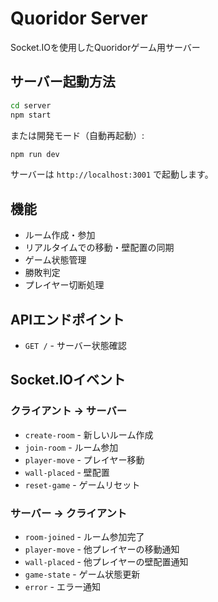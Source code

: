 # Quoridor Server

Socket.IOを使用したQuoridorゲーム用サーバー

## サーバー起動方法

```bash
cd server
npm start
```

または開発モード（自動再起動）:
```bash
npm run dev
```

サーバーは `http://localhost:3001` で起動します。

## 機能

- ルーム作成・参加
- リアルタイムでの移動・壁配置の同期
- ゲーム状態管理
- 勝敗判定
- プレイヤー切断処理

## APIエンドポイント

- `GET /` - サーバー状態確認

## Socket.IOイベント

### クライアント → サーバー
- `create-room` - 新しいルーム作成
- `join-room` - ルーム参加
- `player-move` - プレイヤー移動
- `wall-placed` - 壁配置
- `reset-game` - ゲームリセット

### サーバー → クライアント
- `room-joined` - ルーム参加完了
- `player-move` - 他プレイヤーの移動通知
- `wall-placed` - 他プレイヤーの壁配置通知
- `game-state` - ゲーム状態更新
- `error` - エラー通知